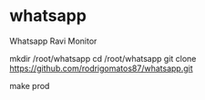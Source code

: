 # whatsapp
Whatsapp Ravi Monitor




mkdir /root/whatsapp
cd /root/whatsapp
git clone https://github.com/rodrigomatos87/whatsapp.git

make prod
